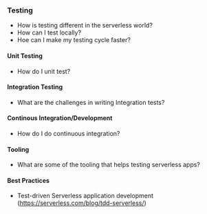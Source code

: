 ### Testing

* How is testing different in the serverless world?
* How can I test locally?
* Hoe can I make my testing cycle faster?

#### Unit Testing

* How do I unit test?

#### Integration Testing 

* What are the challenges in writing Integration tests?

#### Continous Integration/Development

* How do I do continuous integration? 

#### Tooling

* What are some of the tooling that helps testing serverless apps?

#### Best Practices

* Test-driven Serverless application development (https://serverless.com/blog/tdd-serverless/)